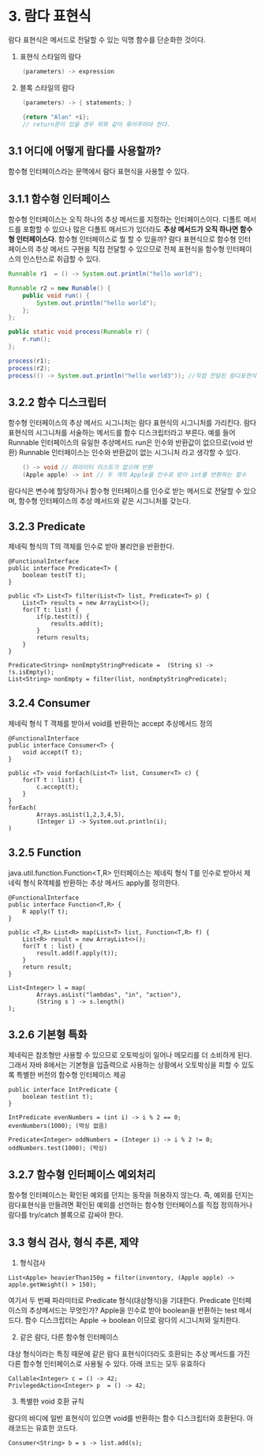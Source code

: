 # 3. 람다 표현식
람다 표현식은 메서드로 전달할 수 있는 익명 함수를 단순화한 것이다.
1. 표현식 스타일의 람다
```java
    (parameters) -> expression
```
2. 블록 스타일의 람다
```java
    (parameters) -> { statements; }
```

```java
    {return "Alan" +i};
    // return문이 있을 경우 위와 같이 묶어주어야 한다.
```

## 3.1 어디에 어떻게 람다를 사용할까?
함수형 인터페이스라는 문맥에서 람다 표현식을 사용할 수 있다.

## 3.1.1 함수형 인터페이스
함수형 인터페이스는 오직 하나의 추상 메서드를 지정하는 인터페이스이다. 디폴트 메서드를 포함할 수 있으나
많은 디폴트 메서드가 있더라도 **추상 메서드가 오직 하나면 함수형 인터페이스다**.
함수형 인터페이스로 뭘 할 수 있을까? 람다 표현식으로 함수형 인터페이스의 추상 메서드 구현을
직접 전달할 수 있으므로 전체 표현식을 함수형 인터페이스의 인스턴스로 취급할 수 있다.
```java
Runnable r1  = () -> System.out.println("hello world");

Runnable r2 = new Runable() {
    public void run() {
        System.out.println("hello world");
    };
};

public static void process(Runnable r) {
    r.run();
};

process(r1);
process(r2);
process(() -> System.out.println("hello world3")); //직접 전달된 람다표현식으로 hello world3 출력
```

## 3.2.2 함수 디스크립터
함수형 인터페이스의 추상 메서드 시그니처는 람다 표현식의 시그니처를 가리킨다. 람다 표현식의 시그니처를 서술하는 메서드를 함수 디스크립터라고 부른다.
예를 들어 Runnable 인터페이스의 유일한 추상메서드 run은 인수와 반환값이 없으므로(void 반환) Runnable 인터페이스는 인수와 반환값이 없는 시그니처
라고 생각할 수 있다.
```java
    () -> void // 파라미터 리스트가 없으며 반환 
    (Apple apple) -> int // 두 개의 Apple을 인수로 받아 int를 반환하는 함수
```
람다식은 변수에 할당하거나 함수형 인터페이스를 인수로 받는 메서드로 전달할 수 있으며,
함수형 인터페이스의 추상 메서드와 같은 시그니처를 갖는다.

## 3.2.3 Predicate
제네릭 형식의 T의 객체를 인수로 받아 불리언을 반환한다.
```
@FunctionalInterface
public interface Predicate<T> {
    boolean test(T t);
}

public <T> List<T> filter(List<T> list, Predicate<T> p) {
    List<T> results = new ArrayList<>();
    for(T t: list) {
        if(p.test(t)) {
            results.add(t);
        }
        return results;
    }
}

Predicate<String> nonEmptyStringPredicate =  (String s) -> !s.isEmpty();
List<String> nonEmpty = filter(list, nonEmptyStringPredicate);

```
## 3.2.4 Consumer
제네릭 형식 T 객체를 받아서 void를 반환하는 accept 추상메서드 정의
```
@FunctionalInterface
public interface Consumer<T> {
    void accept(T t);
}

public <T> void forEach(List<T> list, Consumer<T> c) {
    for(T t : list) {
        c.accept(t);
    }
}
forEach(
        Arrays.asList(1,2,3,4,5),
        (Integer i) -> System.out.println(i);
)
```

## 3.2.5 Function
java.util.function.Function<T,R> 인터페이스는 제네릭 형식 T를 인수로 받아서 제네릭 형식 R객체를 반환하는
추상 메서드 apply를 정의한다.
```
@FunctionalInterface
public interface Function<T,R> {
    R apply(T t);
}

public <T,R> List<R> map(List<T> list, Function<T,R> f) {
    List<R> result = new ArrayList<>();
    for(T t : list) {
        result.add(f.apply(t));
    }
    return result;
}

List<Integer> l = map(
        Arrays.asList("lambdas", "in", "action"),
        (String s ) -> s.length()
);
```

## 3.2.6 기본형 특화
제네릭은 참조형만 사용할 수 있으므로 오토박싱이 일어나 메모리를 더 소비하게 된다. 그래서 자바 8에서는
기본형을 입출력으로 사용하는 상황에서 오토박싱을 피할 수 있도록 특별한 버전의 함수형 인터페이스 제공
```
public interface IntPredicate {
    boolean test(int t);
}

IntPredicate evenNumbers = (int i) -> i % 2 == 0;
evenNumbers(1000); (박싱 없음)

Predicate<Integer> oddNumbers = (Integer i) -> i % 2 != 0;
oddNumbers.test(1000); (박싱)

```

## 3.2.7 함수형 인터페이스 예외처리
함수형 인터페이스는 확인된 예외를 던지는 동작을 허용하지 않는다. 즉, 예외를 던지는 람다표현식을
만들려면 확인된 예외를 선언하는 함수형 인터페이스를 직접 정의하거나 람다를 try/catch 블록으로 감싸야 한다.

## 3.3 형식 검사, 형식 추론, 제약
1) 형식검사

```
List<Apple> heavierThan150g = filter(inventory, (Apple apple) -> apple.getWeight() > 150);
```
여기서 두 번째 파라미터로 Predicate<Apple> 형식(대상형식)을 기대한다. Predicate<Apple> 인터페이스의 추상메서드는 무엇인가?
Apple을 인수로 받아 boolean을 반환하는 test 메서드다. 함수 디스크립터는 Apple -> boolean 이므로 람다의 시그니처와 일치한다.

2) 같은 람다, 다른 함수형 인터페이스

대상 형식이라는 특징 때문에 같은 람다 표현식이더라도 호환되는 추상 메서드를 가진 다른 함수형 인터페이스로 사용될 수 있다. 아래 코드는 모두 유효하다
```
Callable<Integer> c = () -> 42;
PrivlegedAction<Integer> p  = () -> 42;
```


3) 특별한 void 호환 규칙

람다의 바디에 일반 표현식이 있으면 void를 반환하는 함수 디스크립터와 호환된다.
아래코드는 유효한 코드다.
```
Consumer<String> b = s -> list.add(s);
```